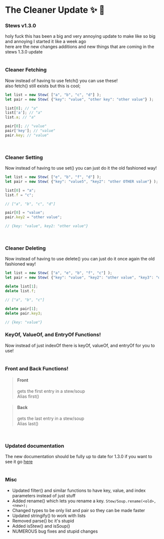# The Cleaner Update ✨ 🍲
### Stews v1.3.0
holy fuck this has been a big and very annoying update to make like so big and annoying I started it like a week ago<br>
here are the new changes additions and new things that are coming in the stews 1.3.0 update<br><br>

### Cleaner Fetching
Now instead of having to use fetch() you can use these!<br>
also fetch() still exists but this is cool;
```js
let list = new Stew( ["a", "b", "c", "d"] );
let pair = new Stew( {"key": "value", "other key": "other value"} );

list[0]; // "a"
list['a']; // "a"
list.a; // "a"

pair[0]; // "value"
pair['key']; // "value"
pair.key; // "value"
```
<br>

### Cleaner Setting
Now instead of having to use set() you can just do it the old fashioned way!
```js
let list = new Stew( ["e", "b", "f", "d"] );
let pair = new Stew( {"key": "value5", "key2": "other OTHER value"} );

list[0] = "a";
list.f = "c";

// ["a", "b", "c", "d"]

pair[0] = "value";
pair.key2 = "other value";

// {key: "value", key2: "other value"}
```
<br>

### Cleaner Deleting
Now instead of having to use delete() you can just do it once again the old fashioned way!
```js
let list = new Stew( ["a", "e", "b", "f", "c"] );
let pair = new Stew( {"key": "value", "key2": "other value", "key3": "other OTHER value"} );

delete list[1];
delete list.f;

// ["a", "b", "c"]

delete pair[1];
delete pair.key3;

// {key: "value"}
```

### KeyOf, ValueOf, and EntryOf Functions!
Now instead of just indexOf there is keyOf, valueOf, and entryOf for you to use!
<br><br>

### Front and Back Functions!
> #### Front
> gets the first entry in a stew/soup<br>
> Alias first()

> #### Back
> gets the last entry in a stew/soup<br>
> Alias last()

<br>

### Updated documentation
The new documentation should be fully up to date for 1.3.0 if you want to see it go [here](https://github.com/nuttmegg/stews/wiki)
<br><br>

### Misc
- Updated filter() and similar functions to have key, value, and index parameters instead of just stuff
- Added rename() which lets you rename a key. `Stew/Soup.rename(<old>, <new>);`
- Changed types to be only list and pair so they can be made faster
- Updated stringify() to work with lists
- Removed parse() bc it's stupid
- Added isStew() and isSoup()
- NUMEROUS bug fixes and stupid changes
